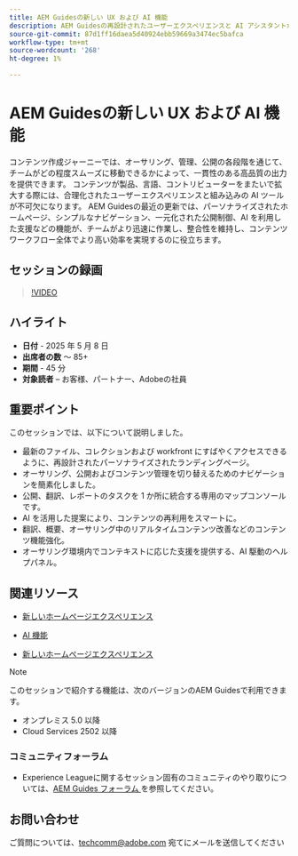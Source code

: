 ```yaml
---
title: AEM Guidesの新しい UX および AI 機能
description: AEM Guidesの再設計されたユーザーエクスペリエンスと AI アシスタントが、オーサリングを合理化し、ナビゲーションを強化し、コンテンツワークフローにリアルタイムのインテリジェンスを取り込む方法を説明します。
source-git-commit: 87d1ff16daea5d40924ebb59669a3474ec5bafca
workflow-type: tm+mt
source-wordcount: '268'
ht-degree: 1%

---
```


# AEM Guidesの新しい UX および AI 機能

コンテンツ作成ジャーニーでは、オーサリング、管理、公開の各段階を通じて、チームがどの程度スムーズに移動できるかによって、一貫性のある高品質の出力を提供できます。 コンテンツが製品、言語、コントリビューターをまたいで拡大する際には、合理化されたユーザーエクスペリエンスと組み込みの AI ツールが不可欠になります。 AEM Guidesの最近の更新では、パーソナライズされたホームページ、シンプルなナビゲーション、一元化された公開制御、AI を利用した支援などの機能が、チームがより迅速に作業し、整合性を維持し、コンテンツワークフロー全体でより高い効率を実現するのに役立ちます。


## セッションの録画

>[!VIDEO](https://video.tv.adobe.com/v/3458396/?quality=12&learn=on)

## ハイライト

- **日付** - 2025 年 5 月 8 日
- **出席者の数** ～ 85+
- **期間** - 45 分
- **対象読者** – お客様、パートナー、Adobeの社員

## 重要ポイント

このセッションでは、以下について説明しました。
- 最新のファイル、コレクションおよび workfront にすばやくアクセスできるように、再設計されたパーソナライズされたランディングページ。
- オーサリング、公開およびコンテンツ管理を切り替えるためのナビゲーションを簡素化しました。
- 公開、翻訳、レポートのタスクを 1 か所に統合する専用のマップコンソールです。
- AI を活用した提案により、コンテンツの再利用をスマートに。
- 翻訳、概要、オーサリング中のリアルタイムコンテンツ改善などのコンテンツ機能強化。
- オーサリング環境内でコンテキストに応じた支援を提供する、AI 駆動のヘルプパネル。


## 関連リソース

- [ 新しいホームページエクスペリエンス ](https://experienceleague.adobe.com/en/docs/experience-manager-guides/using/user-guide/home-page/intro-home-page)

- [AI 機能 ](https://experienceleague.adobe.com/en/docs/experience-manager-guides/using/user-guide/ai-assistant-aem/ai-assistant)

- [ 新しいホームページエクスペリエンス ](https://experienceleague.adobe.com/en/docs/experience-manager-guides/using/install-guide/cs-ig/web-editor-configs-cs/conf-smart-suggestions)



>[!NOTE]
>
> このセッションで紹介する機能は、次のバージョンのAEM Guidesで利用できます。
> - オンプレミス 5.0 以降
> - Cloud Services 2502 以降


### コミュニティフォーラム

- Experience Leagueに関するセッション固有のコミュニティのやり取りについては、[AEM Guides フォーラム ](https://experienceleaguecommunities.adobe.com/t5/experience-manager-guides/bd-p/xml-documentation-discussions) を参照してください。


## お問い合わせ

ご質問については、<techcomm@adobe.com> 宛てにメールを送信してください